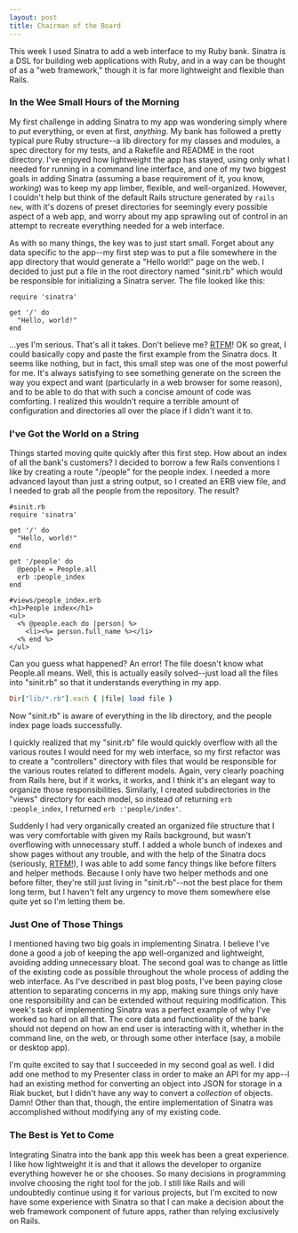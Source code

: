 ```yaml
---
layout: post
title: Chairman of the Board
---
```

This week I used Sinatra to add a web interface to my Ruby bank. Sinatra is a DSL for building web applications with Ruby, and in a way can be thought of as a "web framework," though it is far more lightweight and flexible than Rails.

### In the Wee Small Hours of the Morning
My first challenge in adding Sinatra to my app was wondering simply where to *put* everything, or even at first, *anything*. My bank has followed a pretty typical pure Ruby structure--a lib directory for my classes and modules, a spec directory for my tests, and a Rakefile and README in the root directory. I've enjoyed how lightweight the app has stayed, using only what I needed for running in a command line interface, and one of my two biggest goals in adding Sinatra (assuming a base requirement of it, you know, *working*) was to keep my app limber, flexible, and well-organized. However, I couldn't help but think of the default Rails structure generated by `rails new`, with it's dozens of preset directories for seemingly every possible aspect of a web app, and worry about my app sprawling out of control in an attempt to recreate everything needed for a web interface.

As with so many things, the key was to just start small. Forget about any data specific to the app--my first step was to put a file somewhere in the app directory that would generate a "Hello world!" page on the web. I decided to just put a file in the root directory named "sinit.rb" which would be responsible for initializing a Sinatra server. The file looked like this:

```
require 'sinatra'

get '/' do
  "Hello, world!"
end
```

...yes I'm serious. That's all it takes. Don't believe me? [RTFM](http://www.sinatrarb.com/intro.html)! OK so great, I could basically copy and paste the first example from the Sinatra docs. It seems like nothing, but in fact, this small step was one of the most powerful for me. It's always satisfying to see something generate on the screen the way you expect and want (particularly in a web browser for some reason), and to be able to do that with such a concise amount of code was comforting. I realized this wouldn't require a terrible amount of configuration and directories all over the place if I didn't want it to.

### I've Got the World on a String
Things started moving quite quickly after this first step. How about an index of all the bank's customers? I decided to borrow a few Rails conventions I like by creating a route "/people" for the people index. I needed a more advanced layout than just a string output, so I created an ERB view file, and I needed to grab all the people from the repository. The result?

```
#sinit.rb
require 'sinatra'

get '/' do
  "Hello, world!"
end

get '/people' do
  @people = People.all
  erb :people_index
end

#views/people_index.erb
<h1>People index</h1>
<ul>
  <% @people.each do |person| %>
    <li><%= person.full_name %></li>
  <% end %>
</ul>
```

Can you guess what happened? An error! The file doesn't know what People.all means. Well, this is actually easily solved--just load all the files into "sinit.rb" so that it understands everything in my app.

```ruby
Dir["lib/*.rb"].each { |file| load file }
```

Now "sinit.rb" is aware of everything in the lib directory, and the people index page loads successfully.

I quickly realized that my "sinit.rb" file would quickly overflow with all the various routes I would need for my web interface, so my first refactor was to create a "controllers" directory with files that would be responsible for the various routes related to different models. Again, very clearly poaching from Rails here, but if it works, it works, and I think it's an elegant way to organize those responsibilities. Similarly, I created subdirectories in the "views" directory for each model, so instead of returning `erb :people_index`, I returned `erb :'people/index'`.

Suddenly I had very organically created an organized file structure that I was very comfortable with given my Rails background, but wasn't overflowing with unnecessary stuff. I added a whole bunch of indexes and show pages without any trouble, and with the help of the Sinatra docs (seriously, [RTFM!](http://xkcd.com/293/)), I was able to add some fancy things like before filters and helper methods. Because I only have 	two helper methods and one before filter, they're still just living in "sinit.rb"--not the best place for them long term, but I haven't felt any urgency to move them somewhere else quite yet so I'm letting them be.

### Just One of Those Things
I mentioned having two big goals in implementing Sinatra. I believe I've done a good a job of keeping the app well-organized and lightweight, avoiding adding unnecessary bloat. The second goal was to change as little of the existing code as possible throughout the whole process of adding the web interface. As I've described in past blog posts, I've been paying close attention to separating concerns in my app, making sure things only have one responsibility and can be extended without requiring modification. This week's task of implementing Sinatra was a perfect example of why I've worked so hard on all that. The core data and functionality of the bank should not depend on how an end user is interacting with it, whether in the command line, on the web, or through some other interface (say, a mobile or desktop app).

I'm quite excited to say that I succeeded in my second goal as well. I did add one method to my Presenter class in order to make an API for my app--I had an existing method for converting an object into JSON for storage in a Riak bucket, but I didn't have any way to convert a *collection* of objects. Damn! Other than that, though, the entire implementation of Sinatra was accomplished without modifying any of my existing code.

### The Best is Yet to Come
Integrating Sinatra into the bank app this week has been a great experience. I like how lightweight it is and that it allows the developer to organize everything however he or she chooses. So many decisions in programming involve choosing the right tool for the job. I still like Rails and will undoubtedly continue using it for various projects, but I'm excited to now have some experience with Sinatra so that I can make a decision about the web framework component of future apps, rather than relying exclusively on Rails.
